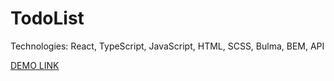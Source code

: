 TodoList
====================
Technologies: React, TypeScript, JavaScript, HTML, SCSS, Bulma, BEM, API
>
[DEMO LINK](https://dima-cherednyk.github.io/todoList/)
